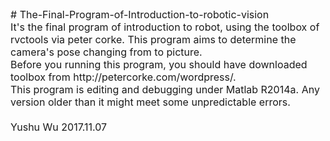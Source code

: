 <div style="font-size: medium;"># The-Final-Program-of-Introduction-to-robotic-vision</div><div style="font-size: medium;">It's the final program of introduction to robot, using the toolbox of rvctools via peter corke. This program aims to determine the camera's pose changing from to picture.</div><div style="font-size: medium;">Before you running this program, you should have downloaded toolbox from http://petercorke.com/wordpress/.</div><div style="font-size: medium;">This program is editing and debugging under Matlab R2014a. Any version older than it might meet some unpredictable errors.</div><div style="font-size: medium;"><br></div><div style="font-size: medium;">Yushu Wu 2017.11.07&nbsp;</div>
